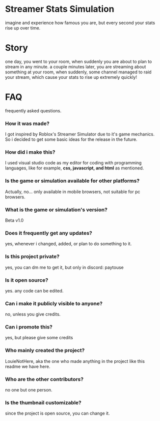 # Streamer Stats Simulation

imagine and experience how famous you are, but every second your stats rise up over time.

# Story

one day, you went to your room, when suddenly you are about to plan to stream in any minute. a couple minutes later, you are streaming about something at your room, when suddenly, some channel managed to raid your stream, which cause your stats to rise up extremely quickly!

# FAQ

frequently asked questions.

### How it was made?

I got inspired by Roblox's Streamer Simulator due to it's game mechanics. So i decided to get some basic ideas for the release in the future.

### How did i make this?

I used visual studio code as my editor for coding with programming languages, like for example, **css, javascript, and html** as mentioned.

### Is the game or simulation available for other platforms?

Actually, no... only available in mobile browsers, not suitable for pc browsers.

### What is the game or simulation's version?

Beta v1.0

### Does it frequently get any updates?

yes, whenever i changed, added, or plan to do something to it.

### Is this project private?

yes, you can dm me to get it, but only in discord: paytouse

### Is it open source?

yes. any code can be edited.

### Can i make it publicly visible to anyone?

no, unless you give credits.

### Can i promote this?

yes, but please give some credits

### Who mainly created the project?

LouieNotHere, aka the one who made anything in the project like this readme we have here.

### Who are the other contributors?

no one but one person.

### Is the thumbnail customizable?

since the project is open source, you can change it.